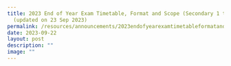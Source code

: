 ```yaml
---
title: 2023 End of Year Exam Timetable, Format and Scope (Secondary 1 to 3)
  (updated on 23 Sep 2023)
permalink: /resources/announcements/2023endofyearexamtimetableformatandscope/
date: 2023-09-22
layout: post
description: ""
image: ""
---
```

